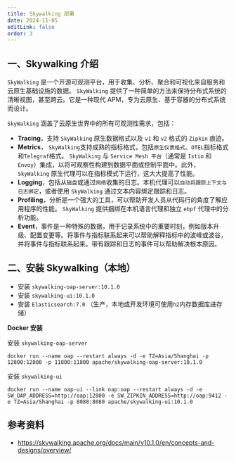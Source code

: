 ```yaml
---
title: Skywalking 部署
date: 2024-11-05
editLink: false
order: 3
---
```


## 一、Skywalking 介绍

`SkyWalking` 是一个开源可观测平台，用于收集、分析、聚合和可视化来自服务和云原生基础设施的数据。 `SkyWalking` 提供了一种简单的方法来保持分布式系统的清晰视图，甚至跨云。它是一种现代 APM，专为云原生、基于容器的分布式系统而设计。

`SkyWalking` 涵盖了云原生世界中的所有可观测性需求，包括：

- **Tracing**，支持 `SkyWalking` 原生数据格式以及 `v1` 和 `v2` 格式的 `Zipkin` 痕迹。
- **Metrics**， `SkyWalking`支持成熟的指标格式，包括`原生仪表格式`、`OTEL`指标格式和`Telegraf`格式。 `SkyWalking` 与 `Service Mesh 平台`（通常是 `Istio` 和 `Envoy`）集成，以将可观察性构建到数据平面或控制平面中。此外，`SkyWalking` 原生代理可以在指标模式下运行，这大大提高了性能。
- **Logging**，包括从`磁盘`或通过`网络`收集的日志。本机代理可以`自动将跟踪上下文与日志绑定`，或者使用 `SkyWalking` 通过文本内容绑定跟踪和日志。
- **Profiling**，分析是一个强大的工具，可以帮助开发人员从代码行的角度了解应用程序的性能。 `SkyWalking` 提供捆绑在本机语言代理和独立 `ebpf` 代理中的分析功能。
- **Event**，事件是一种特殊的数据，用于记录系统中的重要时刻，例如版本升级、配置变更等。将事件与指标联系起来可以帮助解释指标中的波峰或波谷，并将事件与指标联系起来。带有跟踪和日志的事件可以帮助解决根本原因。

## 二、安装 Skywalking（本地）

- 安装 `skywalking-oap-server:10.1.0`
- 安装 `skywalking-ui:10.1.0`
- 安装 `Elasticsearch:7.0` （生产，本地或开发环境可使用`h2`内存数据库进存储）

**Docker 安装**

安装 `skywalking-oap-server`

```shell
docker run --name oap --restart always -d -e TZ=Asia/Shanghai -p 12800:12800 -p 11800:11800 apache/skywalking-oap-server:10.1.0
```

安装 `skywalking-ui`

```shell
docker run --name oap-ui --link oap:oap --restart always -d -e SW_OAP_ADDRESS=http://oap:12800 -e SW_ZIPKIN_ADDRESS=http://oap:9412 -e TZ=Asia/Shanghai -p 8088:8080 apache/skywalking-ui:10.1.0
```

## 参考资料

- https://skywalking.apache.org/docs/main/v10.1.0/en/concepts-and-designs/overview/